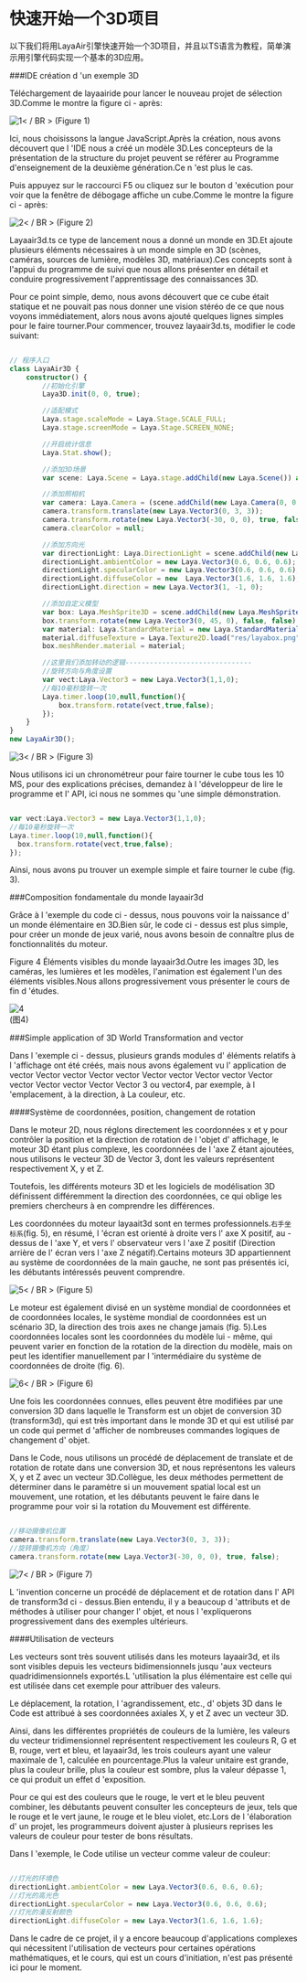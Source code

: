 # 快速开始一个3D项目


以下我们将用LayaAir引擎快速开始一个3D项目，并且以TS语言为教程，简单演示用引擎代码实现一个基本的3D应用。

###IDE création d 'un exemple 3D

Téléchargement de layaairide pour lancer le nouveau projet de sélection 3D.Comme le montre la figure ci - après:

![1](img/1.png)< / BR > (Figure 1)

Ici, nous choisissons la langue JavaScript.Après la création, nous avons découvert que l 'IDE nous a créé un modèle 3D.Les concepteurs de la présentation de la structure du projet peuvent se référer au Programme d'enseignement de la deuxième génération.Ce n 'est plus le cas.

Puis appuyez sur le raccourci F5 ou cliquez sur le bouton d 'exécution pour voir que la fenêtre de débogage affiche un cube.Comme le montre la figure ci - après:

![2](img/2.png)< / BR > (Figure 2)

Layaair3d.ts ce type de lancement nous a donné un monde en 3D.Et ajoute plusieurs éléments nécessaires à un monde simple en 3D (scènes, caméras, sources de lumière, modèles 3D, matériaux).Ces concepts sont à l'appui du programme de suivi que nous allons présenter en détail et conduire progressivement l'apprentissage des connaissances 3D.

Pour ce point simple, demo, nous avons découvert que ce cube était statique et ne pouvait pas nous donner une vision stéréo de ce que nous voyons immédiatement, alors nous avons ajouté quelques lignes simples pour le faire tourner.Pour commencer, trouvez layaair3d.ts, modifier le code suivant:


```typescript

// 程序入口
class LayaAir3D {
    constructor() {
        //初始化引擎
        Laya3D.init(0, 0, true);

        //适配模式
        Laya.stage.scaleMode = Laya.Stage.SCALE_FULL;
        Laya.stage.screenMode = Laya.Stage.SCREEN_NONE;

        //开启统计信息
        Laya.Stat.show();

        //添加3D场景
        var scene: Laya.Scene = Laya.stage.addChild(new Laya.Scene()) as Laya.Scene;

        //添加照相机
        var camera: Laya.Camera = (scene.addChild(new Laya.Camera(0, 0.1, 100))) as Laya.Camera;
        camera.transform.translate(new Laya.Vector3(0, 3, 3));
        camera.transform.rotate(new Laya.Vector3(-30, 0, 0), true, false);
        camera.clearColor = null;

        //添加方向光
        var directionLight: Laya.DirectionLight = scene.addChild(new Laya.DirectionLight()) as Laya.DirectionLight;
        directionLight.ambientColor = new Laya.Vector3(0.6, 0.6, 0.6);
        directionLight.specularColor = new Laya.Vector3(0.6, 0.6, 0.6);
        directionLight.diffuseColor = new  Laya.Vector3(1.6, 1.6, 1.6);
        directionLight.direction = new Laya.Vector3(1, -1, 0);

        //添加自定义模型
        var box: Laya.MeshSprite3D = scene.addChild(new Laya.MeshSprite3D(new Laya.BoxMesh(1, 1, 1))) as Laya.MeshSprite3D;
        box.transform.rotate(new Laya.Vector3(0, 45, 0), false, false);
        var material: Laya.StandardMaterial = new Laya.StandardMaterial();
        material.diffuseTexture = Laya.Texture2D.load("res/layabox.png");
        box.meshRender.material = material;

        //这里我们添加转动的逻辑-------------------------------
        //旋转方向与角度设置
        var vect:Laya.Vector3 = new Laya.Vector3(1,1,0);
        //每10毫秒旋转一次
        Laya.timer.loop(10,null,function(){
            box.transform.rotate(vect,true,false);
        });
    }
}
new LayaAir3D();
```


![3](img/3.gif)< / BR > (Figure 3)

Nous utilisons ici un chronométreur pour faire tourner le cube tous les 10 MS, pour des explications précises, demandez à l 'développeur de lire le programme et l' API, ici nous ne sommes qu 'une simple démonstration.


```typescript

var vect:Laya.Vector3 = new Laya.Vector3(1,1,0);
//每10毫秒旋转一次
Laya.timer.loop(10,null,function(){
  box.transform.rotate(vect,true,false);
});
```


Ainsi, nous avons pu trouver un exemple simple et faire tourner le cube (fig. 3).



###Composition fondamentale du monde layaair3d

Grâce à l 'exemple du code ci - dessus, nous pouvons voir la naissance d' un monde élémentaire en 3D.Bien sûr, le code ci - dessus est plus simple, pour créer un monde de jeux varié, nous avons besoin de connaître plus de fonctionnalités du moteur.

Figure 4 Éléments visibles du monde layaair3d.Outre les images 3D, les caméras, les lumières et les modèles, l'animation est également l'un des éléments visibles.Nous allons progressivement vous présenter le cours de fin d 'études.

![4](img/4.png)</br>(图4)







###Simple application of 3D World Transformation and vector

Dans l 'exemple ci - dessus, plusieurs grands modules d' éléments relatifs à l 'affichage ont été créés, mais nous avons également vu l' application de vector Vector vector Vector vector Vector vector Vector vector Vector vector Vector vector Vector Vector 3 ou vector4, par exemple, à l 'emplacement, à la direction, à La couleur, etc.

####Système de coordonnées, position, changement de rotation

Dans le moteur 2D, nous réglons directement les coordonnées x et y pour contrôler la position et la direction de rotation de l 'objet d' affichage, le moteur 3D étant plus complexe, les coordonnées de l 'axe Z étant ajoutées, nous utilisons le vecteur 3D de Vector 3, dont les valeurs représentent respectivement X, y et Z.

Toutefois, les différents moteurs 3D et les logiciels de modélisation 3D définissent différemment la direction des coordonnées, ce qui oblige les premiers chercheurs à en comprendre les différences.

Les coordonnées du moteur layaait3d sont en termes professionnels.`右手坐标系`(fig. 5), en résumé, l 'écran est orienté à droite vers l' axe X positif, au - dessus de l 'axe Y, et vers l' observateur vers l 'axe Z positif (Direction arrière de l' écran vers l 'axe Z négatif).Certains moteurs 3D appartiennent au système de coordonnées de la main gauche, ne sont pas présentés ici, les débutants intéressés peuvent comprendre.

![5](img/5.png)< / BR > (Figure 5)

Le moteur est également divisé en un système mondial de coordonnées et de coordonnées locales, le système mondial de coordonnées est un scénario 3D, la direction des trois axes ne change jamais (fig. 5).Les coordonnées locales sont les coordonnées du modèle lui - même, qui peuvent varier en fonction de la rotation de la direction du modèle, mais on peut les identifier manuellement par l 'intermédiaire du système de coordonnées de droite (fig. 6).

![6](img/6.png)< / BR > (Figure 6)

Une fois les coordonnées connues, elles peuvent être modifiées par une conversion 3D dans laquelle le Transform est un objet de conversion 3D (transform3d), qui est très important dans le monde 3D et qui est utilisé par un code qui permet d 'afficher de nombreuses commandes logiques de changement d' objet.

Dans le Code, nous utilisons un procédé de déplacement de translate et de rotation de rotate dans une conversion 3D, et nous représentons les valeurs X, y et Z avec un vecteur 3D.Collègue, les deux méthodes permettent de déterminer dans le paramètre si un mouvement spatial local est un mouvement, une rotation, et les débutants peuvent le faire dans le programme pour voir si la rotation du Mouvement est différente.


```typescript

//移动摄像机位置
camera.transform.translate(new Laya.Vector3(0, 3, 3));
//旋转摄像机方向（角度）
camera.transform.rotate(new Laya.Vector3(-30, 0, 0), true, false);
```


![7](img/7.png)< / BR > (Figure 7)

L 'invention concerne un procédé de déplacement et de rotation dans l' API de transform3d ci - dessus.Bien entendu, il y a beaucoup d 'attributs et de méthodes à utiliser pour changer l' objet, et nous l 'expliquerons progressivement dans des exemples ultérieurs.

####Utilisation de vecteurs

Les vecteurs sont très souvent utilisés dans les moteurs layaair3d, et ils sont visibles depuis les vecteurs bidimensionnels jusqu 'aux vecteurs quadridimensionnels exportés.L 'utilisation la plus élémentaire est celle qui est utilisée dans cet exemple pour attribuer des valeurs.

Le déplacement, la rotation, l 'agrandissement, etc., d' objets 3D dans le Code est attribué à ses coordonnées axiales X, y et Z avec un vecteur 3D.

Ainsi, dans les différentes propriétés de couleurs de la lumière, les valeurs du vecteur tridimensionnel représentent respectivement les couleurs R, G et B, rouge, vert et bleu, et layaair3d, les trois couleurs ayant une valeur maximale de 1, calculée en pourcentage.Plus la valeur unitaire est grande, plus la couleur brille, plus la couleur est sombre, plus la valeur dépasse 1, ce qui produit un effet d 'exposition.

Pour ce qui est des couleurs que le rouge, le vert et le bleu peuvent combiner, les débutants peuvent consulter les concepteurs de jeux, tels que le rouge et le vert jaune, le rouge et le bleu violet, etc.Lors de l 'élaboration d' un projet, les programmeurs doivent ajuster à plusieurs reprises les valeurs de couleur pour tester de bons résultats.

Dans l 'exemple, le Code utilise un vecteur comme valeur de couleur:


```javascript

//灯光的环境色
directionLight.ambientColor = new Laya.Vector3(0.6, 0.6, 0.6);
//灯光的高光色
directionLight.specularColor = new Laya.Vector3(0.6, 0.6, 0.6);
//灯光的漫反射颜色
directionLight.diffuseColor = new Laya.Vector3(1.6, 1.6, 1.6);
```


Dans le cadre de ce projet, il y a encore beaucoup d'applications complexes qui nécessitent l'utilisation de vecteurs pour certaines opérations mathématiques, et le cours, qui est un cours d'initiation, n'est pas présenté ici pour le moment.